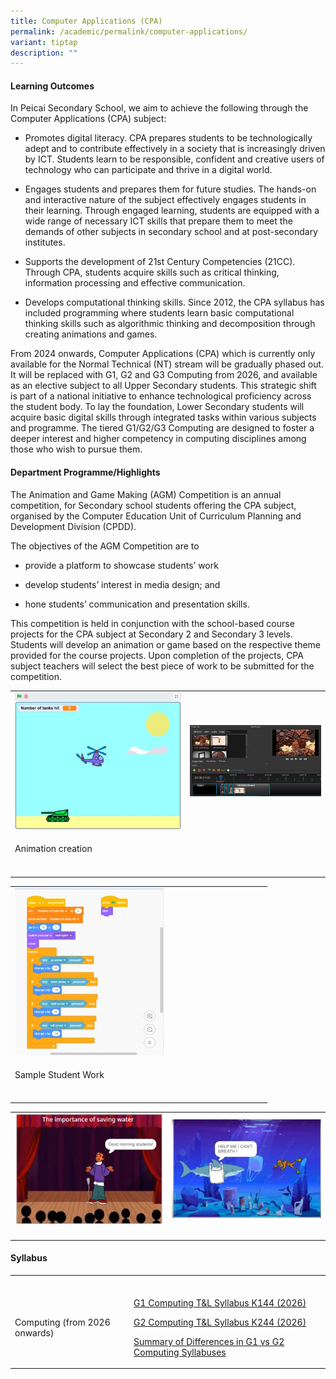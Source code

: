 ```yaml
---
title: Computer Applications (CPA)
permalink: /academic/permalink/computer-applications/
variant: tiptap
description: ""
---
```

<h4><strong>Learning Outcomes</strong></h4>
<p>In Peicai Secondary School, we aim to achieve the following through the
Computer Applications (CPA) subject:</p>
<ul>
<li>
<p>Promotes digital literacy. CPA prepares students to be technologically
adept and to contribute effectively in a society that is increasingly driven
by ICT. Students learn to be responsible, confident and creative users
of technology who can participate and thrive in a digital world.</p>
</li>
<li>
<p>Engages students and prepares them for future studies. The hands-on and
interactive nature of the subject effectively engages students in their
learning. Through engaged learning, students are equipped with a wide range
of necessary ICT skills that prepare them to meet the demands of other
subjects in secondary school and at post-secondary institutes.</p>
</li>
<li>
<p>Supports the development of 21st Century Competencies (21CC). Through
CPA, students acquire skills such as critical thinking, information processing
and effective communication.</p>
</li>
<li>
<p>Develops computational thinking skills. Since 2012, the CPA syllabus has
included programming where students learn basic computational thinking
skills such as algorithmic thinking and decomposition through creating
animations and games.</p>
</li>
</ul>
<p>From 2024 onwards, Computer Applications (CPA) which is currently only
available for the Normal Technical (NT) stream will be gradually phased
out. It will be replaced with G1, G2 and G3 Computing from 2026, and available
as an elective subject to all Upper Secondary students. This strategic
shift is part of a national initiative to enhance technological proficiency
across the student body. To lay the foundation, Lower Secondary students
will acquire basic digital skills through integrated tasks within various
subjects and programme. The tiered G1/G2/G3 Computing are designed to foster
a deeper interest and higher competency in computing disciplines among
those who wish to pursue them.</p>
<h4><strong>Department Programme/Highlights</strong></h4>
<p></p>
<p>The Animation and Game Making (AGM) Competition is an annual competition,
for Secondary school students offering the CPA subject, organised by the
Computer Education Unit of Curriculum Planning and Development Division
(CPDD).</p>
<p>The objectives of the AGM Competition are to</p>
<ul data-tight="true" class="tight">
<li>
<p>provide a platform to showcase students’ work</p>
</li>
<li>
<p>develop students’ interest in media design; and</p>
</li>
<li>
<p>hone students’ communication and presentation skills.</p>
</li>
</ul>
<p></p>
<p>This competition is held in conjunction with the school-based course projects
for the CPA subject at Secondary 2 and Secondary 3 levels. Students will
develop an animation or game based on the respective theme provided for
the course projects. Upon completion of the projects, CPA subject teachers
will select the best piece of work to be submitted for the competition.</p>
<table style="minWidth: 50px">
<colgroup>
<col>
<col>
</colgroup>
<tbody>
<tr>
<td rowspan="1" colspan="1">
<div class="isomer-image-wrapper">
<img style="width: 100%;" height="auto" width="100%" src="/images/Cpa_game1.jpg">
</div>
</td>
<td rowspan="1" colspan="1">
<div class="isomer-image-wrapper">
<img style="width: 100%;" height="auto" width="100%" src="/images/Cpa_game3.jpg">
</div>
</td>
</tr>
<tr>
<td rowspan="1" colspan="1">
<p>Animation creation</p>
</td>
<td rowspan="1" colspan="1">
<p></p>
</td>
</tr>
<tr>
<td rowspan="1" colspan="1">
<p></p>
</td>
<td rowspan="1" colspan="1">
<p></p>
</td>
</tr>
</tbody>
</table>
<table style="minWidth: 25px">
<colgroup>
<col>
</colgroup>
<tbody>
<tr>
<td rowspan="1" colspan="1">
<div class="isomer-image-wrapper">
<img style="width: 60%;" height="auto" width="100%" src="/images/Cpa_game2.jpg">
</div>
</td>
</tr>
<tr>
<td rowspan="1" colspan="1">
<p>Sample Student Work</p>
</td>
</tr>
<tr>
<td rowspan="1" colspan="1">
<p></p>
</td>
</tr>
</tbody>
</table>
<table style="minWidth: 50px">
<colgroup>
<col>
<col>
</colgroup>
<tbody>
<tr>
<td rowspan="1" colspan="1">
<div class="isomer-image-wrapper">
<img style="width: 100%;" height="auto" width="100%" src="/images/Cpa_game4.jpg">
</div>
</td>
<td rowspan="1" colspan="1">
<div class="isomer-image-wrapper">
<img style="width: 100%;" height="auto" width="100%" src="/images/Cpa_game5.jpg">
</div>
</td>
</tr>
<tr>
<td rowspan="1" colspan="1">
<p></p>
</td>
<td rowspan="1" colspan="1">
<p></p>
</td>
</tr>
</tbody>
</table>
<h4><strong>Syllabus</strong></h4>
<table style="minWidth: 50px">
<colgroup>
<col>
<col>
</colgroup>
<tbody>
<tr>
<td rowspan="1" colspan="1">
<p></p>
</td>
<td rowspan="1" colspan="1">
<p></p>
</td>
</tr>
<tr>
<td rowspan="1" colspan="1">
<p>Computing (from 2026 onwards)</p>
</td>
<td rowspan="1" colspan="1">
<p><a href="https://drive.google.com/file/d/1gJGbJ0sEH1qlWoFuYYEmjSoIhuhs8_6H" rel="noopener noreferrer nofollow" target="_blank">G1 Computing T&amp;L Syllabus K144 (2026)</a>
</p>
<p><a href="https://drive.google.com/file/d/1pO9Z1JpJk9eblBEPBbnrF_39k9LCDOL9" rel="noopener noreferrer nofollow" target="_blank">G2 Computing T&amp;L Syllabus K244 (2026)</a>
</p>
<p><a href="https://drive.google.com/file/d/1scqURCiU1lllsHHR1Z-T1NEwjHXW1-hK" rel="noopener noreferrer nofollow" target="_blank">Summary of Differences in G1 vs G2 Computing Syllabuses</a>
</p>
</td>
</tr>
</tbody>
</table>
<p></p>